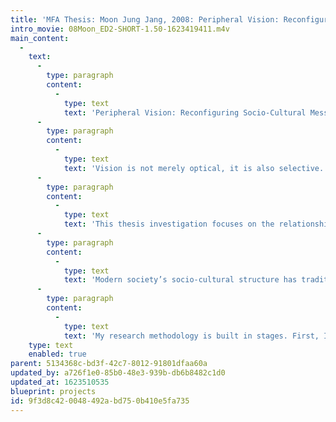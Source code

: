 ```yaml
---
title: 'MFA Thesis: Moon Jung Jang, 2008: Peripheral Vision: Reconfiguring Socio-Cultural Messages'
intro_movie: 08Moon_ED2-SHORT-1.50-1623419411.m4v
main_content:
  -
    text:
      -
        type: paragraph
        content:
          -
            type: text
            text: 'Peripheral Vision: Reconfiguring Socio-Cultural Messages'
      -
        type: paragraph
        content:
          -
            type: text
            text: 'Vision is not merely optical, it is also selective. Whether conscious or unconscious, vision reflects a set of socio-cultural attitudes. These attitudes affect the ground or structure of what is seen, bringing certain concerns to the foreground while rendering others invisible. '
      -
        type: paragraph
        content:
          -
            type: text
            text: 'This thesis investigation focuses on the relationship between marginaliza- tion as a visual concept in graphic design and the day-to-day realities of marginalized labor practices. I am keenly attentive to socio-cultural systems in which individuals are made peripheral within the power exchange.'
      -
        type: paragraph
        content:
          -
            type: text
            text: 'Modern society’s socio-cultural structure has traditionally marginal- ized groups of people such as immigrant workers and anonymous laborers. Made peripheral by the system, the voices of these groups are hidden within the workplace: museums, factories, and schools. As a designer I do not wish to perpetuate the language of marginalization in design. I look at these established workplaces as a context from which to design and then participate in “imagining alternatives” or “radical perspectives”* that represent the margin and the center simultaneously.'
      -
        type: paragraph
        content:
          -
            type: text
            text: 'My research methodology is built in stages. First, I seek to understand socio-cultural systems through participant observation, introspection, and dialogue(interview). Second, through strategies of re-contextualization and memorialization, I reassert the hidden voices, slipping them from the margin into full view. This re-configuration of visual language investigates modes of representation: juxtaposition, de- centering, transposition, palimpsest, and mirroring. I seek to shift the traditional hierarchies out of focus, to disturb the given array of visual facts, and generate alternative actions that reconfigure the placement of the marginal.'
    type: text
    enabled: true
parent: 5134368c-bd3f-42c7-8012-91801dfaa60a
updated_by: a726f1e0-85b0-48e3-939b-db6b8482c1d0
updated_at: 1623510535
blueprint: projects
id: 9f3d8c42-0048-492a-bd75-0b410e5fa735
---
```

